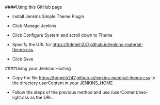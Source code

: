 ####Using this GitHub page
- Install Jenkins Simple Theme Plugin

- Click Manage Jenkins

- Click Configure System and scroll down to Theme

- Specify the URL for https://hdminh247.github.io/jenkins-material-theme.css.

- Click Save

####Using your Jenkins Hosting
- Copy the file https://hdminh247.github.io/jenkins-material-theme.css to the directory userContent in your JENKINS_HOME

- Follow the steps of the previous method and use /userContent/neo-light.css as the URL.